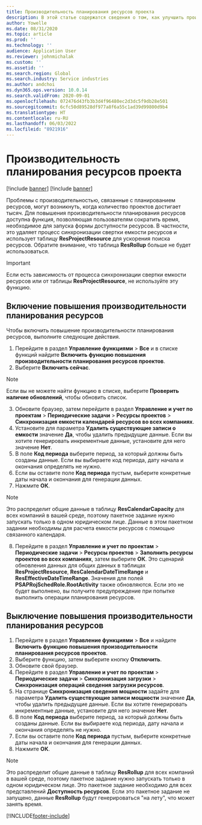 ```yaml
---
title: Производительность планирования ресурсов проекта
description: В этой статье содержатся сведения о том, как улучшить производительность планирования ресурсов для большого количества проектов.
author: Yowelle
ms.date: 08/31/2020
ms.topic: article
ms.prod: ''
ms.technology: ''
audience: Application User
ms.reviewer: johnmichalak
ms.custom: ''
ms.assetid: ''
ms.search.region: Global
ms.search.industry: Service industries
ms.author: andchoi
ms.dyn365.ops.version: 10.0.14
ms.search.validFrom: 2020-09-01
ms.openlocfilehash: 072476d43fb3b3d4f96480ec2d3dc5f9db28e501
ms.sourcegitcommit: 6cfc50d89528df977a8f6a55c1ad39d99800d9b4
ms.translationtype: HT
ms.contentlocale: ru-RU
ms.lasthandoff: 06/03/2022
ms.locfileid: "8921916"
---
```

# <a name="project-resource-scheduling-performance"></a>Производительность планирования ресурсов проекта

[!include [banner](../includes/banner.md)]
[!include [banner](../includes/preview-banner.md)]


Проблемы с производительностью, связанные с планированием ресурсов, могут возникнуть, когда количество проектов достигает тысяч. Для повышения производительности планирования ресурсов доступна функция, позволяющая пользователям сократить время, необходимое для запуска формы доступности ресурсов. В частности, это удаляет процесс синхронизации свертки емкости ресурсов и использует таблицу **ResProjectResource** для ускорения поиска ресурсов. Обратите внимание, что таблица **ResRollup** больше не будет использоваться.

> [!IMPORTANT]
> Если есть зависимость от процесса синхронизации свертки емкости ресурсов или от таблицы **ResProjectResource**, не используйте эту функцию.

## <a name="enable-resource-scheduling-performance-enhancement"></a>Включение повышения производительности планирования ресурсов
Чтобы включить повышение производительности планирования ресурсов, выполните следующие действия.

1. Перейдите в раздел **Управление функциями** > **Все** и в списке функций найдите **Включить функцию повышения производительности планирования ресурсов проектов**.
2. Выберите **Включить сейчас**.

> [!NOTE]
> Если вы не можете найти функцию в списке, выберите **Проверить наличие обновлений**, чтобы обновить список.

3. Обновите браузер, затем перейдите в раздел **Управление и учет по проектам** > **Периодические задачи** > **Ресурсы проектов** > **Синхронизация емкости календарей ресурсов во всех компаниях**.
4. Установите для параметра **Удалить существующие записи о емкости** значение **Да**, чтобы удалить предыдущие данные. Если вы хотите генерировать инкрементные данные, установите для него значение **Нет**.
5. В поле **Код периода** выберите период, за который должны быть созданы данные. Если вы выбираете код периода, дату начала и окончания определять не нужно.
6. Если вы оставите поле **Код периода** пустым, выберите конкретные даты начала и окончания для генерации данных.
7. Нажмите **ОК**.

 > [!NOTE]
 > Это распределит общие данные в таблицу **ResCalendarCapacity** для всех компаний в вашей среде, поэтому пакетное задание нужно запускать только в одном юридическом лице. Данные в этом пакетном задании необходимы для расчета емкости ресурсов с помощью связанного календаря.

8. Перейдите в раздел **Управление и учет по проектам** > **Периодические задачи** > **Ресурсы проектов** > **Заполнить ресурсы проектов во всех компаниях**, затем выберите **ОК**. Это сценарий обновления данных для общих данных в таблицах **ResProjectResource**, **ResCalendarDateTimeRange** и **ResEffectiveDateTimeRange**. Значения для полей **PSAPRojSchedRole.RootActivity** также обновляются. Если это не будет выполнено, вы получите предупреждение при попытке выполнить операции планирования ресурсов.
 
## <a name="turn-off-resource-scheduling-performance-enhancement"></a>Выключение повышения производительности планирования ресурсов

1. Перейдите в раздел **Управление функциями** > **Все** и найдите **Включить функцию повышения производительности планирования ресурсов проектов**.
2. Выберите функцию, затем выберите кнопку **Отключить**.
3. Обновите свой браузер.
4. Перейдите в раздел **Управление и учет по проектам** > **Периодические задачи** > **Синхронизация загрузки** > **Синхронизация операций сведения загрузки ресурсов**.
5. На странице **Синхронизация сведения мощности** задайте для параметра **Удалить существующие записи мощности** значение **Да**, чтобы удалить предыдущие данные. Если вы хотите генерировать инкрементные данные, установите для него значение **Нет**.
6. В поле **Код периода** выберите период, за который должны быть созданы данные. Если вы выбираете код периода, дату начала и окончания определять не нужно.
7. Если вы оставите поле **Код периода** пустым, выберите конкретные даты начала и окончания для генерации данных.
8. Нажмите **ОК**.

> [!NOTE]
> Это распределит общие данные в таблицу **ResRollup** для всех компаний в вашей среде, поэтому пакетное задание нужно запускать только в одном юридическом лице. Это пакетное задание необходимо для всех представлений **Доступность ресурсов**. Если это пакетное задание не запущено, данные **ResRollup** будут генерироваться "на лету", что может занять время.


[!INCLUDE[footer-include](../includes/footer-banner.md)]